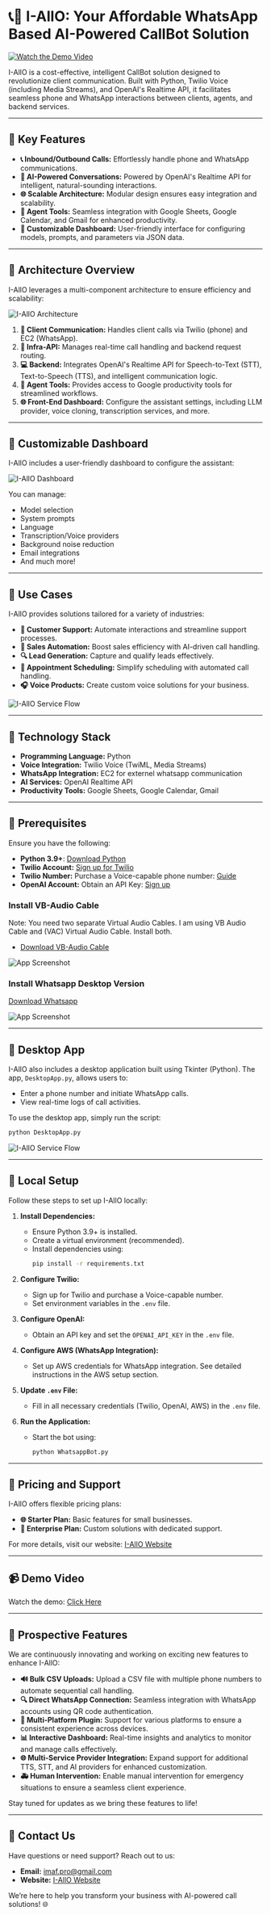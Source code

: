 # 📞🤖 I-AllO: Your Affordable WhatsApp Based AI-Powered CallBot Solution

[![Watch the Demo Video](https://img.shields.io/badge/Demo-Video-blue?style=flat-square)](https://github.com/user-attachments/assets/65c7a9cf-4cb6-413c-a8b5-e483f34b27ab)

I-AllO is a cost-effective, intelligent CallBot solution designed to revolutionize client communication. Built with Python, Twilio Voice (including Media Streams), and OpenAI's Realtime API, it facilitates seamless phone and WhatsApp interactions between clients, agents, and backend services.

---

## 🔹 **Key Features**

- **📞 Inbound/Outbound Calls:** Effortlessly handle phone and WhatsApp communications.
- **🤖 AI-Powered Conversations:** Powered by OpenAI's Realtime API for intelligent, natural-sounding interactions.
- **🌐 Scalable Architecture:** Modular design ensures easy integration and scalability.
- **📅 Agent Tools:** Seamless integration with Google Sheets, Google Calendar, and Gmail for enhanced productivity.
- **🎨 Customizable Dashboard:** User-friendly interface for configuring models, prompts, and parameters via JSON data.

---

## 🔹 **Architecture Overview**

I-AllO leverages a multi-component architecture to ensure efficiency and scalability:

![I-AllO Architecture](assets/img/architecture.jpg)

1. **📢 Client Communication:** Handles client calls via Twilio (phone) and EC2 (WhatsApp).
2. **📡 Infra-API:** Manages real-time call handling and backend request routing.
3. **💻 Backend:** Integrates OpenAI's Realtime API for Speech-to-Text (STT), Text-to-Speech (TTS), and intelligent communication logic.
4. **🔧 Agent Tools:** Provides access to Google productivity tools for streamlined workflows.
5. **🌐 Front-End Dashboard:** Configure the assistant settings, including LLM provider, voice cloning, transcription services, and more.

---

## 🔹 **Customizable Dashboard**

I-AllO includes a user-friendly dashboard to configure the assistant:

![I-AllO Dashboard](assets/img/dashboard.png)

You can manage:
- Model selection
- System prompts
- Language
- Transcription/Voice providers
- Background noise reduction
- Email integrations
- And much more!

---

## 🔹 **Use Cases**

I-AllO provides solutions tailored for a variety of industries:

- **📢 Customer Support:** Automate interactions and streamline support processes.
- **🚀 Sales Automation:** Boost sales efficiency with AI-driven call handling.
- **🔍 Lead Generation:** Capture and qualify leads effectively.
- **📅 Appointment Scheduling:** Simplify scheduling with automated call handling.
- **🎧 Voice Products:** Create custom voice solutions for your business.

![I-AllO Service Flow](assets/img/service.png)

---

## 🔹 **Technology Stack**

- **Programming Language:** Python
- **Voice Integration:** Twilio Voice (TwiML, Media Streams)
- **WhatsApp Integration:** EC2 for externel whatsapp communication
- **AI Services:** OpenAI Realtime API
- **Productivity Tools:** Google Sheets, Google Calendar, Gmail

---

## 🔹 **Prerequisites**

Ensure you have the following:

- **Python 3.9+**: [Download Python](https://www.python.org/downloads/)
- **Twilio Account:** [Sign up for Twilio](https://www.twilio.com/try-twilio)
- **Twilio Number:** Purchase a Voice-capable phone number: [Guide](https://help.twilio.com/articles/223135247-How-to-Search-for-and-Buy-a-Twilio-Phone-Number-from-Console)
- **OpenAI Account:** Obtain an API Key: [Sign up](https://platform.openai.com/)
  
### Install VB-Audio Cable

Note: You need two separate Virtual Audio Cables. I am using VB Audio Cable and (VAC) Virtual Audio Cable. Install both.

- [Download VB-Audio Cable](https://vb-audio.com/Cable/)

![App Screenshot](https://github.com/skshadan/WhisCall/blob/main/images/vb-audio.png?raw=true)

### Install Whatsapp Desktop Version

[Download Whatsapp](ms-windows-store://pdp/?productid=9NKSQGP7F2NH&mode=mini&cid=sideload_experiment_control)


![App Screenshot](https://github.com/skshadan/WhisCall/blob/main/images/whatsapp.png?raw=true)

  ---

## 🔹 **Desktop App**

I-AllO also includes a desktop application built using Tkinter (Python). The app, `DesktopApp.py`, allows users to:

- Enter a phone number and initiate WhatsApp calls.
- View real-time logs of call activities.

To use the desktop app, simply run the script:

```bash
python DesktopApp.py
```

![I-AllO Service Flow](assets/img/desk.png)

---

## 🔹 **Local Setup**

Follow these steps to set up I-AllO locally:

1. **Install Dependencies:**
   - Ensure Python 3.9+ is installed.
   - Create a virtual environment (recommended).
   - Install dependencies using:
     ```bash
     pip install -r requirements.txt
     ```

2. **Configure Twilio:**
   - Sign up for Twilio and purchase a Voice-capable number.
   - Set environment variables in the `.env` file.

3. **Configure OpenAI:**
   - Obtain an API key and set the `OPENAI_API_KEY` in the `.env` file.

4. **Configure AWS (WhatsApp Integration):**
   - Set up AWS credentials for WhatsApp integration. See detailed instructions in the AWS setup section.

5. **Update `.env` File:**
   - Fill in all necessary credentials (Twilio, OpenAI, AWS) in the `.env` file.

6. **Run the Application:**
   - Start the bot using:
     ```bash
     python WhatsappBot.py
     ```

---

## 🔹 **Pricing and Support**

I-AllO offers flexible pricing plans:

- **🌐 Starter Plan:** Basic features for small businesses.
- **💼 Enterprise Plan:** Custom solutions with dedicated support.

For more details, visit our website: [I-AllO Website](https://iallo.surge.sh)

---

## 📹 **Demo Video**

Watch the demo: [Click Here](https://drive.google.com/file/d/1ks1iJH1oGigfSrmTN-pWQyPlFJXzODwM/view?usp=drive_link)

---



## 🔹 **Prospective Features**

We are continuously innovating and working on exciting new features to enhance I-AllO:

- **🔊 Bulk CSV Uploads:** Upload a CSV file with multiple phone numbers to automate sequential call handling.
- **🔍 Direct WhatsApp Connection:** Seamless integration with WhatsApp accounts using QR code authentication.
- **🚀 Multi-Platform Plugin:** Support for various platforms to ensure a consistent experience across devices.
- **📊 Interactive Dashboard:** Real-time insights and analytics to monitor and manage calls effectively.
- **🌐 Multi-Service Provider Integration:** Expand support for additional TTS, STT, and AI providers for enhanced customization.
- **🚑 Human Intervention:** Enable manual intervention for emergency situations to ensure a seamless client experience.

Stay tuned for updates as we bring these features to life!

---




## 🔹 **Contact Us**

Have questions or need support? Reach out to us:

- **Email:** [imaf.pro@gmail.com](mailto:imaf.pro@gmail.com)
- **Website:** [I-AllO Website](https://iallo.surge.sh)

We’re here to help you transform your business with AI-powered call solutions! 🌐






